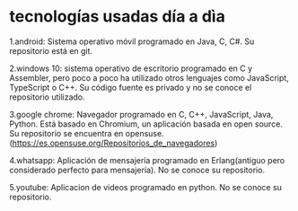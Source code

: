 # tecnologías usadas día a dìa

1.android: Sistema operativo móvil programado en Java, C, C#. Su repositorio está en git.

2.windows 10: sistema operativo de escritorio programado en C y Assembler, pero poco a poco ha utilizado otros lenguajes como  JavaScript, TypeScript o C++. Su código fuente es privado y no se conoce el repositorio utilizado.

3.google chrome: Navegador programado en C, C++, JavaScript, Java, Python. Está basado en Chromium, un aplicación basada en open source. Su repositorio se encuentra en opensuse. (https://es.opensuse.org/Repositorios_de_navegadores)

4.whatsapp: Aplicación de mensajería programado en Erlang(antiguo pero considerado perfecto para mensajería). No se conoce su repositorio.

5.youtube: Aplicacion de videos programado en python. No se conoce su repositorio.
